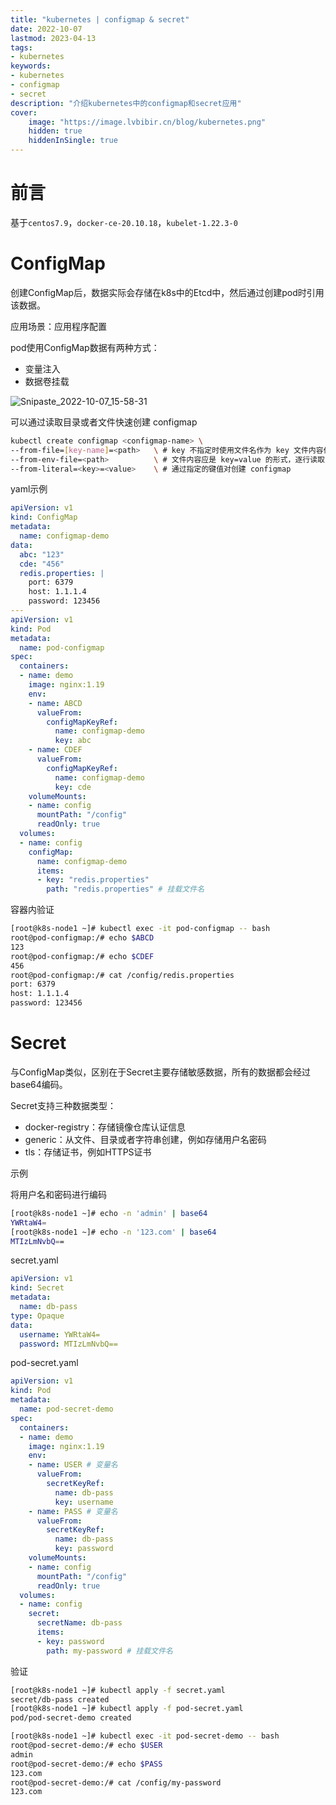 ```yaml
---
title: "kubernetes | configmap & secret" 
date: 2022-10-07
lastmod: 2023-04-13
tags: 
- kubernetes
keywords:
- kubernetes
- configmap
- secret
description: "介绍kubernetes中的configmap和secret应用" 
cover:
    image: "https://image.lvbibir.cn/blog/kubernetes.png"
    hidden: true
    hiddenInSingle: true 
---
```


# 前言

基于`centos7.9`，`docker-ce-20.10.18`，`kubelet-1.22.3-0`

# ConfigMap

创建ConfigMap后，数据实际会存储在k8s中的Etcd中，然后通过创建pod时引用该数据。

应用场景：应用程序配置

pod使用ConfigMap数据有两种方式：

- 变量注入
- 数据卷挂载

![Snipaste_2022-10-07_15-58-31](https://image.lvbibir.cn/blog/Snipaste_2022-10-07_15-58-31.png)

可以通过读取目录或者文件快速创建 configmap

```bash
kubectl create configmap <configmap-name> \
--from-file=[key-name]=<path>   \ # key 不指定时使用文件名作为 key 文件内容作为 value，path 既可以文件也可以是目录
--from-env-file=<path>          \ # 文件内容应是 key=value 的形式，逐行读取
--from-literal=<key>=<value>    \ # 通过指定的键值对创建 configmap
```

yaml示例

```yaml
apiVersion: v1
kind: ConfigMap
metadata:
  name: configmap-demo
data:
  abc: "123"
  cde: "456"
  redis.properties: |
    port: 6379
    host: 1.1.1.4
    password: 123456
---
apiVersion: v1
kind: Pod
metadata:
  name: pod-configmap
spec:
  containers:
  - name: demo
    image: nginx:1.19
    env:
    - name: ABCD
      valueFrom:
        configMapKeyRef:
          name: configmap-demo
          key: abc
    - name: CDEF
      valueFrom:
        configMapKeyRef:
          name: configmap-demo
          key: cde
    volumeMounts:
    - name: config
      mountPath: "/config"
      readOnly: true
  volumes:
  - name: config
    configMap:
      name: configmap-demo
      items:
      - key: "redis.properties"
        path: "redis.properties" # 挂载文件名
```

容器内验证

```bash
[root@k8s-node1 ~]# kubectl exec -it pod-configmap -- bash
root@pod-configmap:/# echo $ABCD
123
root@pod-configmap:/# echo $CDEF
456
root@pod-configmap:/# cat /config/redis.properties
port: 6379
host: 1.1.1.4
password: 123456
```

# Secret

与ConfigMap类似，区别在于Secret主要存储敏感数据，所有的数据都会经过base64编码。

Secret支持三种数据类型：

- docker-registry：存储镜像仓库认证信息
- generic：从文件、目录或者字符串创建，例如存储用户名密码
- tls：存储证书，例如HTTPS证书

示例

将用户名和密码进行编码

```bash
[root@k8s-node1 ~]# echo -n 'admin' | base64
YWRtaW4=
[root@k8s-node1 ~]# echo -n '123.com' | base64
MTIzLmNvbQ==
```

secret.yaml

```yaml
apiVersion: v1
kind: Secret
metadata:
  name: db-pass
type: Opaque
data:
  username: YWRtaW4=
  password: MTIzLmNvbQ==
```

pod-secret.yaml

```yaml
apiVersion: v1
kind: Pod
metadata:
  name: pod-secret-demo
spec:
  containers:
  - name: demo
    image: nginx:1.19
    env:
    - name: USER # 变量名
      valueFrom:
        secretKeyRef:
          name: db-pass
          key: username
    - name: PASS # 变量名
      valueFrom:
        secretKeyRef:
          name: db-pass
          key: password
    volumeMounts:
    - name: config
      mountPath: "/config"
      readOnly: true
  volumes:
  - name: config
    secret:
      secretName: db-pass
      items:
      - key: password
        path: my-password # 挂载文件名
```

验证

```bash
[root@k8s-node1 ~]# kubectl apply -f secret.yaml
secret/db-pass created
[root@k8s-node1 ~]# kubectl apply -f pod-secret.yaml
pod/pod-secret-demo created

[root@k8s-node1 ~]# kubectl exec -it pod-secret-demo -- bash
root@pod-secret-demo:/# echo $USER
admin
root@pod-secret-demo:/# echo $PASS
123.com
root@pod-secret-demo:/# cat /config/my-password
123.com
```

